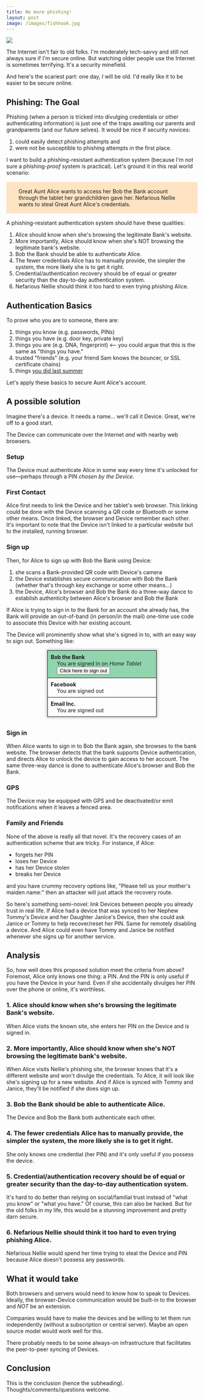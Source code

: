 ```yaml
---
title: No more phishing!
layout: post
image: /images/fishhook.jpg
---
```


<img src="/images/fishhook.jpg">

The Internet isn't fair to old folks.  I'm moderately tech-savvy and still not always sure if I'm secure online.  But watching older people use the Internet is sometimes terrifying.  It's a security minefield.

And here's the scariest part: one day, *I* will be old.  I'd really like it to be easier to be secure online.


## Phishing: The Goal

Phishing (when a person is tricked into divulging credentials or other authenticating information) is just one of the traps awaiting our parents and grandparents (and our future selves).  It would be nice if security novices:

1. could easily detect phishing attempts and
2. were not be susceptible to phishing attempts in the first place.

I want to build a phishing-resistant authentication system (because I'm not sure a phishing-*proof* system is practical).  Let's ground it in this real world scenario:

<div style="padding: 1rem 2rem; margin: 1rem 0; background-color: bisque;">
Great Aunt Alice wants to access her Bob the Bank account through the tablet her grandchildren gave her.  Nefarious Nellie wants to steal Great Aunt Alice's credentials.
</div>

A phishing-resistant authentication system should have these qualities:

1. Alice should know when she's browsing the legitimate Bank's website.
2. More importantly, Alice should know when she's NOT browsing the legitimate bank's website.
3. Bob the Bank should be able to authenticate Alice.
4. The fewer credentials Alice has to manually provide, the simpler the system, the more likely she is to get it right.
5. Credential/authentication recovery should be of equal or greater security than the day-to-day authentication system.
6. Nefarious Nellie should think it too hard to even trying phishing Alice.


## Authentication Basics

To prove who you are to someone, there are:

1. things you know (e.g. passwords, PINs)
2. things you have (e.g. door key, private key)
3. things you are (e.g. DNA, fingerprint) <-- you could argue that this is the same as "things you have."
4. trusted "friends" (e.g. your friend Sam knows the bouncer, or SSL certificate chains)
5. things [you did last summer](https://www.youtube.com/watch?v=yRWfc-8wLm4)

Let's apply these basics to secure Aunt Alice's account.

## A possible solution

Imagine there's a device.  It needs a name... we'll call it Device.  Great, we're off to a good start.

The Device can communicate over the Internet *and* with nearby web browsers.

### Setup

The Device must authenticate Alice in some way every time it's unlocked for use&mdash;perhaps through a PIN *chosen by the Device.*

### First Contact

Alice first needs to link the Device and her tablet's web browser.  This linking could be done with the Device scanning a QR code or Bluetooth or some other means.  Once linked, the browser and Device remember each other.  It's important to note that the Device isn't linked to a particular *website* but to the installed, running browser.

### Sign up

Then, for Alice to sign up with Bob the Bank using Device:

1. she scans a Bank-provided QR code with Device's camera
2. the Device establishes secure communication with Bob the Bank (whether that's through key exchange or some other means...)
3. the Device, Alice's browser and Bob the Bank do a three-way dance to establish authenticity between Alice's browser and Bob the Bank

If Alice is trying to sign in to the Bank for an account she already has, the Bank will provide an out-of-band (in person/in the mail) one-time use code to associate this Device with her existing account.

The Device will prominently show what she's signed in to, with an easy way to sign out.  Something like:

<style>
.device {
    max-width: 3in;
    margin: 1rem auto 2rem;
    box-shadow: 0px 0px 6px 3px rgba(0,0,0,0.2);
}
.item {
    padding: 0.5rem;
    border: 1px solid black;
    border-width: 0 1px 1px 1px;
}
.item:first-child {
    border-top-width: 1px;
}
.item .title {
    font-weight: bold;
}
.item.in-use {
    background-color: rgba(39, 174, 96, 0.5);
}
.item .status {
    padding-left: 1rem;
}
</style>

<div class="device">
    <div class="item in-use">
        <div class="title">Bob the Bank</div>
        <div class="status">
            You are signed in on <i>Home Tablet</i>
            <br/><button>Click here to sign out</button>
        </div>
    </div>
    <div class="item">
        <div class="title">Facebook</div>
        <div class="status">You are signed out</div>
    </div>
    <div class="item">
        <div class="title">Email Inc.</div>
        <div class="status">You are signed out</div>
    </div>
</div>

### Sign in

When Alice wants to sign in to Bob the Bank again, she browses to the bank website.  The browser detects that the bank supports Device authentication, and directs Alice to unlock the device to gain access to her account.  The same three-way dance is done to authenticate Alice's browser and Bob the Bank. 

### GPS

The Device may be equipped with GPS and be deactivated/or emit notifications when it leaves a fenced area.

### Family and Friends

None of the above is really all that novel.  It's the recovery cases of an authentication scheme that are tricky.  For instance, if Alice:

- forgets her PIN
- loses her Device
- has her Device stolen
- breaks her Device

and you have crummy recovery options like, "Please tell us your mother's maiden name:" then an attacker will just attack the recovery route.

So here's something semi-novel: link Devices between people you already trust in real life.  If Alice had a device that was synced to her Nephew Tommy's Device and her Daughter Janice's Device, then she could ask Janice or Tommy to help recover/reset her PIN.  Same for remotely disabling a device.  And Alice could even have Tommy and Janice be notified whenever she signs up for another service.

## Analysis

So, how well does this proposed solution meet the criteria from above?  Foremost, Alice only knows one thing: a PIN.  And the PIN is only useful if you have the Device in your hand.  Even if she accidentally divulges her PIN over the phone or online, it's worthless.

### 1. Alice should know when she's browsing the legitimate Bank's website.

When Alice visits the known site, she enters her PIN on the Device and is signed in.

### 2. More importantly, Alice should know when she's NOT browsing the legitimate bank's website.

When Alice visits Nellie's phishing site, the browser knows that it's a different website and won't divulge the credentials.  To Alice, it will look like she's signing up for a new website.  And if Alice is synced with Tommy and Janice, they'll be notified if she does sign up.

### 3. Bob the Bank should be able to authenticate Alice.

The Device and Bob the Bank both authenticate each other.

### 4. The fewer credentials Alice has to manually provide, the simpler the system, the more likely she is to get it right.

She only knows one credential (her PIN) and it's only useful if you possess the device.

### 5. Credential/authentication recovery should be of equal or greater security than the day-to-day authentication system.

It's hard to do better than relying on social/familial trust instead of "what you know" or "what you have."  Of course, this can also be hacked.  But for the old folks in my life, this would be a stunning improvement and pretty darn secure.

### 6. Nefarious Nellie should think it too hard to even trying phishing Alice.

Nefarious Nellie would spend her time trying to steal the Device and PIN because Alice doesn't possess any passwords.


## What it would take

Both browsers and servers would need to know how to speak to Devices.  Ideally, the browser-Device communication would be built-in to the browser and *NOT* be an extension.

Companies would have to make the devices and be willing to let them run independently (without a subscription or central server).  Maybe an open source model would work well for this.

There probably needs to be some always-on infrastructure that facilitates the peer-to-peer syncing of Devices.

## Conclusion

This is the conclusion (hence the subheading).  Thoughts/comments/questions welcome.

